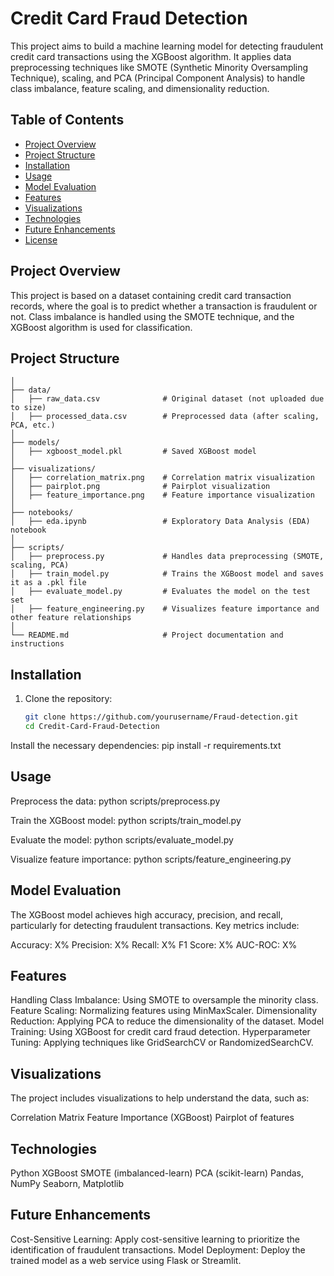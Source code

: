 # Credit Card Fraud Detection

This project aims to build a machine learning model for detecting fraudulent credit card transactions using the XGBoost algorithm. It applies data preprocessing techniques like SMOTE (Synthetic Minority Oversampling Technique), scaling, and PCA (Principal Component Analysis) to handle class imbalance, feature scaling, and dimensionality reduction.

## Table of Contents

- [Project Overview](#project-overview)
- [Project Structure](#project-structure)
- [Installation](#installation)
- [Usage](#usage)
- [Model Evaluation](#model-evaluation)
- [Features](#features)
- [Visualizations](#visualizations)
- [Technologies](#technologies)
- [Future Enhancements](#future-enhancements)
- [License](#license)

## Project Overview
This project is based on a dataset containing credit card transaction records, where the goal is to predict whether a transaction is fraudulent or not. Class imbalance is handled using the SMOTE technique, and the XGBoost algorithm is used for classification.

## Project Structure
```CreditCardFraudDetection/
│
├── data/
│   ├── raw_data.csv              # Original dataset (not uploaded due to size)
│   ├── processed_data.csv        # Preprocessed data (after scaling, PCA, etc.)
│
├── models/
│   ├── xgboost_model.pkl         # Saved XGBoost model
│
├── visualizations/
│   ├── correlation_matrix.png    # Correlation matrix visualization
│   ├── pairplot.png              # Pairplot visualization
│   ├── feature_importance.png    # Feature importance visualization
│
├── notebooks/
│   ├── eda.ipynb                 # Exploratory Data Analysis (EDA) notebook
│
├── scripts/
│   ├── preprocess.py             # Handles data preprocessing (SMOTE, scaling, PCA)
│   ├── train_model.py            # Trains the XGBoost model and saves it as a .pkl file
│   ├── evaluate_model.py         # Evaluates the model on the test set
│   ├── feature_engineering.py    # Visualizes feature importance and other feature relationships
│
└── README.md                     # Project documentation and instructions
```




## Installation

1. Clone the repository:
   ```bash
   git clone https://github.com/yourusername/Fraud-detection.git
   cd Credit-Card-Fraud-Detection

Install the necessary dependencies:
pip install -r requirements.txt


## Usage

Preprocess the data:
python scripts/preprocess.py

Train the XGBoost model:
python scripts/train_model.py

Evaluate the model:
python scripts/evaluate_model.py

Visualize feature importance:
python scripts/feature_engineering.py


## Model Evaluation
The XGBoost model achieves high accuracy, precision, and recall, particularly for detecting fraudulent transactions. Key metrics include:

Accuracy: X%
Precision: X%
Recall: X%
F1 Score: X%
AUC-ROC: X%

## Features
Handling Class Imbalance: Using SMOTE to oversample the minority class.
Feature Scaling: Normalizing features using MinMaxScaler.
Dimensionality Reduction: Applying PCA to reduce the dimensionality of the dataset.
Model Training: Using XGBoost for credit card fraud detection.
Hyperparameter Tuning: Applying techniques like GridSearchCV or RandomizedSearchCV.

## Visualizations
The project includes visualizations to help understand the data, such as:

Correlation Matrix
Feature Importance (XGBoost)
Pairplot of features


## Technologies
Python
XGBoost
SMOTE (imbalanced-learn)
PCA (scikit-learn)
Pandas, NumPy
Seaborn, Matplotlib


## Future Enhancements
Cost-Sensitive Learning: Apply cost-sensitive learning to prioritize the identification of fraudulent transactions.
Model Deployment: Deploy the trained model as a web service using Flask or Streamlit.

